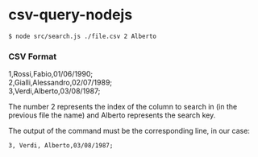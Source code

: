 # csv-query-nodejs

`$ node src/search.js ./file.csv 2 Alberto`

### CSV Format

1,Rossi,Fabio,01/06/1990;\
2,Gialli,Alessandro,02/07/1989;\
3,Verdi,Alberto,03/08/1987;

The number 2 represents the index of the column to search in (in the previous file the name) and Alberto represents the search key.

The output of the command must be the corresponding line, in our case: 

`3, Verdi, Alberto,03/08/1987;`